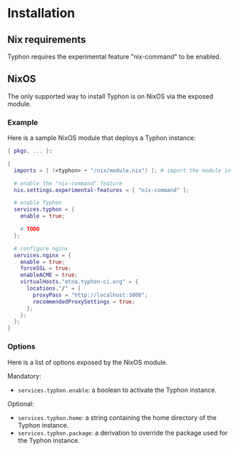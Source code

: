 # Installation

## Nix requirements

Typhon requires the experimental feature "nix-command" to be enabled.

## NixOS

The only supported way to install Typhon is on NixOS via the exposed module.

### Example

Here is a sample NixOS module that deploys a Typhon instance:

```nix
{ pkgs, ... }:

{
  imports = [ (<typhon> + "/nix/module.nix") ]; # import the module in your preferred way

  # enable the "nix-command" feature 
  nix.settings.experimental-features = [ "nix-command" ];

  # enable Typhon
  services.typhon = {
    enable = true;

    # TODO
  };

  # configure nginx
  services.nginx = {
    enable = true;
    forceSSL = true;
    enableACME = true;
    virtualHosts."etna.typhon-ci.org" = {
      locations."/" = {
        proxyPass = "http://localhost:3000";
        recommendedProxySettings = true;
      };
    };
  };
}
```


### Options

Here is a list of options exposed by the NixOS module.

Mandatory:

- `services.typhon.enable`: a boolean to activate the Typhon instance.

Optional:

- `services.typhon.home`: a string containing the home directory of the Typhon
  instance.
- `services.typhon.package`: a derivation to override the package used for the
  Typhon instance.
